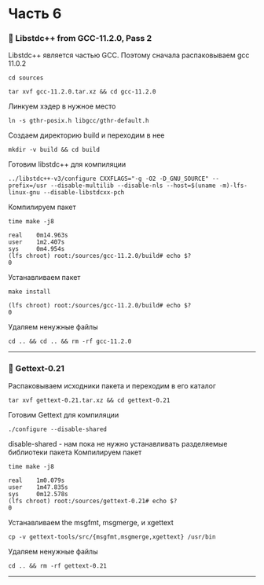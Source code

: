 # Часть 6

### 🔷 Libstdc++ from GCC-11.2.0, Pass 2

Libstdc++ является частью GCC. Поэтому сначала распаковываем gcc 11.0.2
```
cd sources
```
```
tar xvf gcc-11.2.0.tar.xz && cd gcc-11.2.0 
```
Линкуем хэдер в нужное место
```
ln -s gthr-posix.h libgcc/gthr-default.h
```
Создаем директорию build и переходим в нее
```
mkdir -v build && cd build
```
Готовим libstdc++ для компиляции
```
../libstdc++-v3/configure CXXFLAGS="-g -O2 -D_GNU_SOURCE" --prefix=/usr --disable-multilib --disable-nls --host=$(uname -m)-lfs-linux-gnu --disable-libstdcxx-pch
```
Компилируем пакет
```
time make -j8
```
```
real    0m14.963s
user    1m2.407s
sys     0m4.954s
(lfs chroot) root:/sources/gcc-11.2.0/build# echo $?
0
```
Устанавливаем пакет
```
make install
```
```
(lfs chroot) root:/sources/gcc-11.2.0/build# echo $?
0
```
Удаляем ненужные файлы
```
cd .. && cd .. && rm -rf gcc-11.2.0
```
---

### 🔷 Gettext-0.21
Распаковываем исходники пакета и переходим в его каталог
```
tar xvf gettext-0.21.tar.xz && cd gettext-0.21
```
Готовим Gettext для компиляции
```
./configure --disable-shared
```
disable-shared - нам пока не нужно устанавливать разделяемые библиотеки пакета
Компилируем пакет
```
time make -j8
```
```
real    1m0.079s
user    1m47.835s
sys     0m12.578s
(lfs chroot) root:/sources/gettext-0.21# echo $?
0
```
Устанавливаем the msgfmt, msgmerge, и xgettext
```
cp -v gettext-tools/src/{msgfmt,msgmerge,xgettext} /usr/bin
```
Удаляем ненужные файлы
```
cd .. && rm -rf gettext-0.21
```
---






